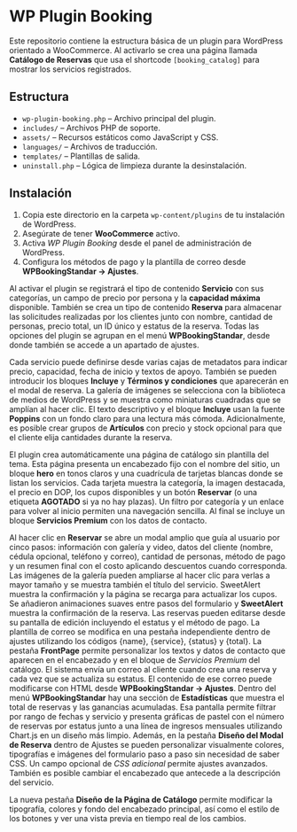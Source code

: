 # WP Plugin Booking

Este repositorio contiene la estructura básica de un plugin para WordPress orientado a WooCommerce. Al activarlo se crea una página llamada **Catálogo de Reservas** que usa el shortcode `[booking_catalog]` para mostrar los servicios registrados.

## Estructura

- `wp-plugin-booking.php` – Archivo principal del plugin.
- `includes/` – Archivos PHP de soporte.
- `assets/` – Recursos estáticos como JavaScript y CSS.
- `languages/` – Archivos de traducción.
- `templates/` – Plantillas de salida.
- `uninstall.php` – Lógica de limpieza durante la desinstalación.

## Instalación

1. Copia este directorio en la carpeta `wp-content/plugins` de tu instalación de WordPress.
2. Asegúrate de tener **WooCommerce** activo.
3. Activa *WP Plugin Booking* desde el panel de administración de WordPress.
4. Configura los métodos de pago y la plantilla de correo desde **WPBookingStandar → Ajustes**.

Al activar el plugin se registrará el tipo de contenido **Servicio** con sus categorías, un campo de precio por persona y la **capacidad máxima** disponible. También se crea un tipo de contenido **Reserva** para almacenar las solicitudes realizadas por los clientes junto con nombre, cantidad de personas, precio total, un ID único y estatus de la reserva. Todas las opciones del plugin se agrupan en el menú **WPBookingStandar**, desde donde también se accede a un apartado de ajustes.

 Cada servicio puede definirse desde varias cajas de metadatos para indicar precio, capacidad, fecha de inicio y textos de apoyo. También se pueden introducir los bloques **Incluye** y **Términos y condiciones** que aparecerán en el modal de reserva. La galería de imágenes se selecciona con la biblioteca de medios de WordPress y se muestra como miniaturas cuadradas que se amplían al hacer clic. El texto descriptivo y el bloque **Incluye** usan la fuente **Poppins** con un fondo claro para una lectura más cómoda.
Adicionalmente, es posible crear grupos de **Artículos** con precio y stock opcional para que el cliente elija cantidades durante la reserva.

 El plugin crea automáticamente una página de catálogo sin plantilla del tema. Esta página presenta un encabezado fijo con el nombre del sitio, un bloque **hero** en tonos claros y una cuadrícula de tarjetas blancas donde se listan los servicios. Cada tarjeta muestra la categoría, la imagen destacada, el precio en DOP, los cupos disponibles y un botón **Reservar** (o una etiqueta **AGOTADO** si ya no hay plazas). Un filtro por categoría y un enlace para volver al inicio permiten una navegación sencilla. Al final se incluye un bloque **Servicios Premium** con los datos de contacto.

 Al hacer clic en **Reservar** se abre un modal amplio que guía al usuario por cinco pasos: información con galería y video, datos del cliente (nombre, cédula opcional, teléfono y correo), cantidad de personas, método de pago y un resumen final con el costo aplicando descuentos cuando corresponda. Las imágenes de la galería pueden ampliarse al hacer clic para verlas a mayor tamaño y se muestra también el título del servicio. SweetAlert muestra la confirmación y la página se recarga para actualizar los cupos.
Se añadieron animaciones suaves entre pasos del formulario y **SweetAlert** muestra la confirmación de la reserva. Las reservas pueden editarse desde su pantalla de edición incluyendo el estatus y el método de pago. La plantilla de correo se modifica en una pestaña independiente dentro de ajustes utilizando los códigos {name}, {service}, {status} y {total}. La pestaña **FrontPage** permite personalizar los textos y datos de contacto que aparecen en el encabezado y en el bloque de *Servicios Premium* del catálogo.
El sistema envía un correo al cliente cuando crea una reserva y cada vez que se actualiza su estatus. El contenido de ese correo puede modificarse con HTML desde **WPBookingStandar → Ajustes**.
Dentro del menú **WPBookingStandar** hay una sección de **Estadísticas** que muestra el total de reservas y las ganancias acumuladas.
Esa pantalla permite filtrar por rango de fechas y servicio y presenta gráficas de pastel con el número de reservas por estatus junto a una línea de ingresos mensuales utilizando Chart.js en un diseño más limpio.
Además, en la pestaña **Diseño del Modal de Reserva** dentro de Ajustes se pueden personalizar visualmente colores, tipografías e imágenes del formulario paso a paso sin necesidad de saber CSS. Un campo opcional de *CSS adicional* permite ajustes avanzados. También es posible cambiar el encabezado que antecede a la descripción del servicio.

La nueva pestaña **Diseño de la Página de Catálogo** permite modificar la tipografía, colores y fondo del encabezado principal, así como el estilo de los botones y ver una vista previa en tiempo real de los cambios.

